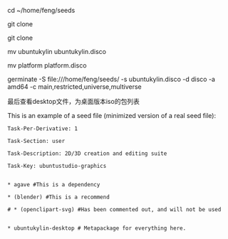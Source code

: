 cd ~/home/feng/seeds

git clone 

git clone

mv ubuntukylin ubuntukylin.disco

mv platform platform.disco

germinate -S file:///home/feng/seeds/ -s ubuntukylin.disco -d disco -a amd64 -c main,restricted,universe,multiverse

最后查看desktop文件，为桌面版本iso的包列表



This is an example of a seed file (minimized version of a real seed file):

```
Task-Per-Derivative: 1

Task-Section: user

Task-Description: 2D/3D creation and editing suite

Task-Key: ubuntustudio-graphics


* agave #This is a dependency

* (blender) #This is a recommend

# * (openclipart-svg) #Has been commented out, and will not be used


* ubuntukylin-desktop # Metapackage for everything here.
```